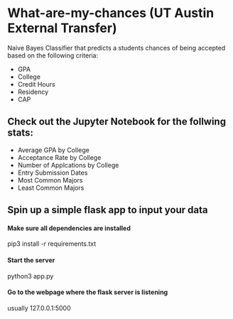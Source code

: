 # What-are-my-chances (UT Austin External Transfer)

Naive Bayes Classifier that predicts a students chances of being accepted based on the following criteria:

- GPA
- College
- Credit Hours
- Residency
- CAP 


## Check out the Jupyter Notebook for the follwing stats:

- Average GPA by College
- Acceptance Rate by College
- Number of Applcations by College
- Entry Submission Dates
- Most Common Majors
- Least Common Majors


## Spin up a simple flask app to input your data

#### Make sure all dependencies are installed 
  pip3 install -r requirements.txt
  
#### Start the server
  python3 app.py
  
#### Go to the webpage where the flask server is listening

  usually 127.0.0.1:5000

  

